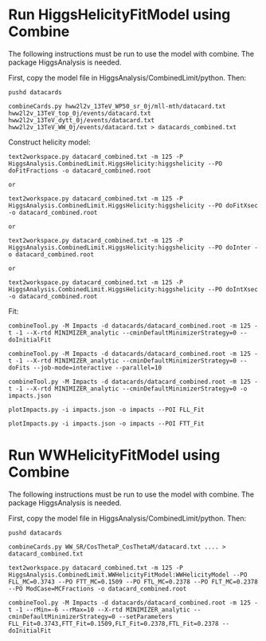 # Run HiggsHelicityFitModel using Combine

The following instructions must be run to use the model with combine. The package HiggsAnalysis is needed.

First, copy the model file in HiggsAnalysis/CombinedLimit/python. Then:

```
pushd datacards

combineCards.py hww2l2v_13TeV_WP50_sr_0j/mll-mth/datacard.txt hww2l2v_13TeV_top_0j/events/datacard.txt hww2l2v_13TeV_dytt_0j/events/datacard.txt hww2l2v_13TeV_WW_0j/events/datacard.txt > datacards_combined.txt
```

Construct helicity model:

```
text2workspace.py datacard_combined.txt -m 125 -P HiggsAnalysis.CombinedLimit.HiggsHelicity:higgshelicity --PO doFitFractions -o datacard_combined.root

or 

text2workspace.py datacard_combined.txt -m 125 -P HiggsAnalysis.CombinedLimit.HiggsHelicity:higgshelicity --PO doFitXsec -o datacard_combined.root

or 

text2workspace.py datacard_combined.txt -m 125 -P HiggsAnalysis.CombinedLimit.HiggsHelicity:higgshelicity --PO doInter -o datacard_combined.root

or 

text2workspace.py datacard_combined.txt -m 125 -P HiggsAnalysis.CombinedLimit.HiggsHelicity:higgshelicity --PO doIntXsec -o datacard_combined.root
```

Fit:

```
combineTool.py -M Impacts -d datacards/datacard_combined.root -m 125 -t -1 --X-rtd MINIMIZER_analytic --cminDefaultMinimizerStrategy=0 --doInitialFit

combineTool.py -M Impacts -d datacards/datacard_combined.root -m 125 -t -1 --X-rtd MINIMIZER_analytic --cminDefaultMinimizerStrategy=0 --doFits --job-mode=interactive --parallel=10

combineTool.py -M Impacts -d datacards/datacard_combined.root -m 125 -t -1 --X-rtd MINIMIZER_analytic --cminDefaultMinimizerStrategy=0 -o impacts.json

plotImpacts.py -i impacts.json -o impacts --POI FLL_Fit

plotImpacts.py -i impacts.json -o impacts --POI FTT_Fit
```



# Run WWHelicityFitModel using Combine

The following instructions must be run to use the model with combine. The package HiggsAnalysis is needed.

First, copy the model file in HiggsAnalysis/CombinedLimit/python. Then:

```
pushd datacards

combineCards.py WW_SR/CosThetaP_CosThetaM/datacard.txt .... > datacard_combined.txt

text2workspace.py datacard_combined.txt -m 125 -P HiggsAnalysis.CombinedLimit.WWHelicityFitModel:WWHelicityModel --PO FLL_MC=0.3743 --PO FTT_MC=0.1509 --PO FTL_MC=0.2378 --PO FLT_MC=0.2378 --PO ModCase=MCFractions -o datacard_combined.root

combineTool.py -M Impacts -d datacards/datacard_combined.root -m 125 -t -1 --rMin=-6 --rMax=10 --X-rtd MINIMIZER_analytic --cminDefaultMinimizerStrategy=0 --setParameters FLL_Fit=0.3743,FTT_Fit=0.1509,FLT_Fit=0.2378,FTL_Fit=0.2378 --doInitialFit
```



